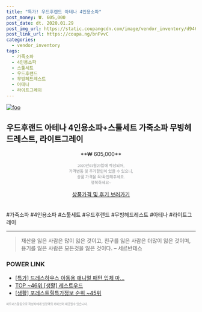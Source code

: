```yaml
--- 
title: "특가! 우드후랜드 아테나 4인용소파" 
post_money: ₩. 605,000 
post_date: dt. 2020.01.29 
post_img_url: https://static.coupangcdn.com/image/vendor_inventory/d946/059e70bfe86313af871fbb008651283fd66458ed15c9bf1f0ceec863df9b.jpg 
post_link_url: https://coupa.ng/bnFvvC 
categories: 
  - vendor_inventory 
tags: 
  - 가죽소파 
  - 4인용소파 
  - 스툴세트 
  - 우드후랜드 
  - 무빙헤드레스트 
  - 아테나 
  - 라이트그레이 
--- 
```

[![foo](https://static.coupangcdn.com/image/vendor_inventory/d946/059e70bfe86313af871fbb008651283fd66458ed15c9bf1f0ceec863df9b.jpg)](https://coupa.ng/bnFvvC) 

## 우드후랜드 아테나 4인용소파+스툴세트 가죽소파 무빙헤드레스트, 라이트그레이 
<p style="text-align: center;">**₩ 605,000**</p> 
<p style="text-align: center;"><span style="color: #898c8f; font-family: Georgia,Times,serif; font-size: 0.75em;">2020년01월29일에 작성되어, <br>가격변동 및 추가할인이 있을 수 있으니,<br> 상품 가격을 꼭!확인해주세요.<br>행복하세요~</span> 
</p>	 
<div markdown="0" style="text-align: center;"><a href="https://coupa.ng/bnFvvC" class="btn btn--success">상품가격 및 후기 보러가기</a></div> 
<br><br> 
  #가죽소파 #4인용소파 #스툴세트 #우드후랜드 #무빙헤드레스트 #아테나 #라이트그레이 
<hr> 

> 재산을 잃은 사람은 많이 잃은 것이고, 친구를 잃은 사람은 더많이 잃은 것이며, 용기를 잃은 사람은 모든것을 잃은 것이다. – 세르반테스 


### POWER LINK

* <a href="https://blog.naver.com/santokki14/221788924504" target="_blank">[특가] 드레스하우스 아동용 애니멀 패턴 입체 마...</a>
* <a href="https://blog.naver.com/an0733/221789413212" target="_blank"> TOP ~46위 [생활] 레스트우드</a>
* <a href="https://blog.naver.com/sakai111/221773342113" target="_blank"> [생활] 포레스트힐특가정보 순위 ~45위</a>

<span style="color: #898c8f; font-family: Georgia,Times,serif; font-size: 0.55em;">파트너스활동으로 작성자에게 일정액의 커미션이 제공될수 있습니다.</span> 
